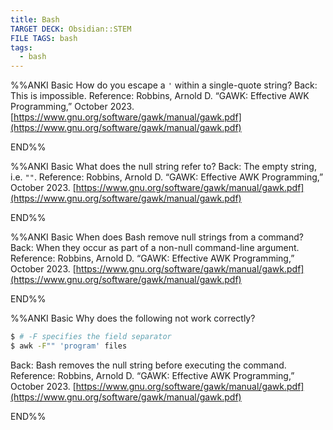 ```yaml
---
title: Bash
TARGET DECK: Obsidian::STEM
FILE TAGS: bash
tags:
  - bash
---
```


%%ANKI
Basic
How do you escape a `'` within a single-quote string?
Back: This is impossible.
Reference: Robbins, Arnold D. “GAWK: Effective AWK Programming,” October 2023. [https://www.gnu.org/software/gawk/manual/gawk.pdf](https://www.gnu.org/software/gawk/manual/gawk.pdf)
<!--ID: 1706816752230-->
END%%

%%ANKI
Basic
What does the null string refer to?
Back: The empty string, i.e. `""`.
Reference: Robbins, Arnold D. “GAWK: Effective AWK Programming,” October 2023. [https://www.gnu.org/software/gawk/manual/gawk.pdf](https://www.gnu.org/software/gawk/manual/gawk.pdf)
<!--ID: 1706816752237-->
END%%

%%ANKI
Basic
When does Bash remove null strings from a command?
Back: When they occur as part of a non-null command-line argument.
Reference: Robbins, Arnold D. “GAWK: Effective AWK Programming,” October 2023. [https://www.gnu.org/software/gawk/manual/gawk.pdf](https://www.gnu.org/software/gawk/manual/gawk.pdf)
<!--ID: 1706816752241-->
END%%

%%ANKI
Basic
Why does the following not work correctly?
```bash
$ # -F specifies the field separator
$ awk -F"" 'program' files
```
Back: Bash removes the null string before executing the command.
Reference: Robbins, Arnold D. “GAWK: Effective AWK Programming,” October 2023. [https://www.gnu.org/software/gawk/manual/gawk.pdf](https://www.gnu.org/software/gawk/manual/gawk.pdf)
<!--ID: 1706816764555-->
END%%
